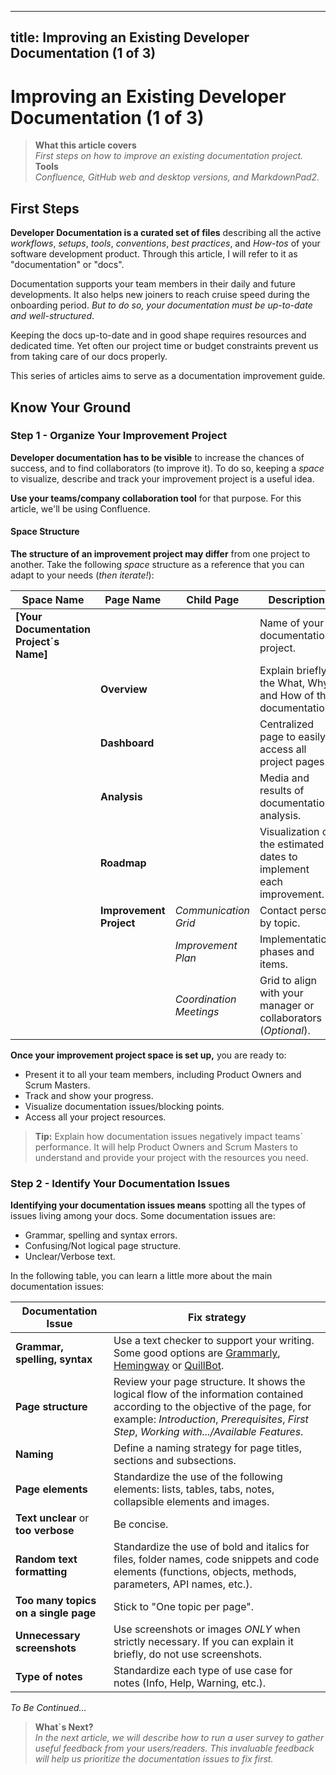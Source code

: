    
---
title: Improving an Existing Developer Documentation (1 of 3) 
---   

# Improving an Existing Developer Documentation (1 of 3)    

> **What this article covers**  
> _First steps on how to improve an existing documentation project._   
> **Tools**  
> _Confluence, GitHub web and desktop versions, and MarkdownPad2._  
 
## First Steps     

**Developer Documentation is a curated set of files** describing all the active *workflows*, *setups*, *tools*, *conventions*, *best practices*, and *How-tos* of your software development product. Through this article, I will refer to it as "documentation" or "docs".

Documentation supports your team members in their daily and future developments. It also helps new joiners to reach cruise speed during the onboarding period. *But to do so, your documentation must be up-to-date and well-structured*. 

Keeping the docs up-to-date and in good shape requires resources and dedicated time. Yet often our project time or budget constraints prevent us from taking care of our docs properly. 

This series of articles aims to serve as a documentation improvement guide. 

## Know Your Ground


### Step 1 - Organize Your Improvement Project   

**Developer documentation has to be visible** to increase the chances of success, and to find collaborators (to improve it). To do so, keeping a *space* to visualize, describe and track your improvement project is a useful idea.  

**Use your teams/company collaboration tool** for that purpose. For this article, we'll be using Confluence.    

  
#### Space Structure  

**The structure of an improvement project may differ** from one project to another. Take the following *space* structure as a reference that you can adapt to your needs (*then iterate!*):    

| Space Name | Page Name | Child Page| Description |  
|------ | ------ | -------| --- |  
| **[Your Documentation Project´s Name]** | | | Name of your documentation project. |  
| | **Overview** | | Explain briefly the What, Why and How of the documentation. |    
| | **Dashboard** | | Centralized page to easily access all project pages. |  
| | **Analysis** | | Media and results of documentation analysis. |  
| | **Roadmap**  | | Visualization of the estimated dates to implement each improvement. |  
| | **Improvement Project** | *Communication Grid* | Contact person by topic. |   
| | | *Improvement Plan* |  Implementation phases and items. |   
| | | *Coordination Meetings* | Grid to align with your manager or collaborators (_Optional_). |   
 


**Once your improvement project space is set up,** you are ready to:

* Present it to all your team members, including Product Owners and Scrum Masters.  
* Track and show your progress.  
* Visualize documentation issues/blocking points.  
* Access all your project resources.  

> **Tip:** Explain how documentation issues negatively impact teams´ performance. It will help Product Owners and Scrum Masters to understand and provide your project with the resources you need.

### Step 2 - Identify Your Documentation Issues  

**Identifying your documentation issues means** spotting all the types of issues living among your docs. Some documentation issues are:  

* Grammar, spelling and syntax errors.  
* Confusing/Not logical page structure.  
* Unclear/Verbose text.

In the following table, you can learn a little more about the main documentation issues:

| Documentation Issue | Fix strategy |   
| ------| --- |   
| **Grammar, spelling, syntax** | Use a text checker to support your writing. Some good options are [Grammarly](https://app.grammarly.com/), [Hemingway](https://hemingwayapp.com/) or [QuillBot](https://quillbot.com/grammar-check).  |  
| **Page structure** | Review your page structure. It shows the logical flow of the information contained according to the objective of the page, for example: *Introduction*, *Prerequisites*, *First Step*, *Working with.../Available Features*. |  
| **Naming** | Define a naming strategy for page titles, sections and subsections. |  
| **Page elements** |Standardize the use of the following elements: lists, tables, tabs, notes, collapsible elements and images. |    
| **Text unclear** or **too verbose** |  Be concise.|  
| **Random text formatting** | Standardize the use of bold and italics for files, folder names, code snippets and code elements (functions, objects, methods, parameters, API names, etc.). |  
| **Too many topics on a single page** | Stick to "One topic per page". |   
| **Unnecessary screenshots** | Use screenshots or images _ONLY_ when strictly necessary. If you can explain it briefly, do not use screenshots. |  
| **Type of notes** | Standardize each type of use case for notes (Info, Help, Warning, etc.). |   



*To Be Continued…*  

> **What`s Next?**  
> _In the next article, we will describe how to run a user survey to gather useful feedback from your users/readers. This invaluable feedback will help us prioritize the documentation issues to fix first._

